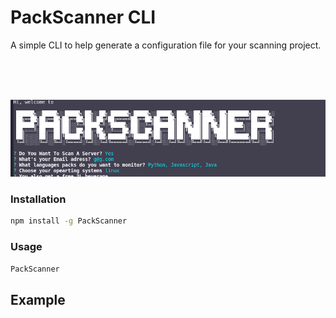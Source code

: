 # PackScanner CLI

A simple CLI to help generate a configuration file for your scanning project.

<br><br><br>

<img src="https://raw.githubusercontent.com/guys1444/PackScanner/main/cli.png" alt="Girl in a jacket" >

### Installation

```sh
npm install -g PackScanner
```

### Usage

```sh
PackScanner
```

## Example
